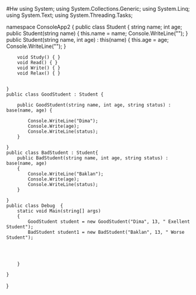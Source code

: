 #Hw
using System;
using System.Collections.Generic;
using System.Linq;
using System.Text;
using System.Threading.Tasks;

namespace ConsoleApp2
{
    public class Student
    {
        string name;
        int age;
        public Student(string name)
        {
            this.name = name;
            Console.WriteLine("");
        }
        public Student(string name, int age) : this(name)
        {
            this.age = age;
            Console.WriteLine("");
        }

        void Study() { }
        void Read() { }
        void Write() { }
        void Relax() { }
        

    }
    public class GoodStudent : Student {

        public GoodStudent(string name, int age, string status) : base(name, age) {
            
            Console.WriteLine("Dima");
            Console.Write(age);
            Console.WriteLine(status);
        }

    }
    public class BadStudent : Student{
        public BadStudent(string name, int age, string status) : base(name, age)
        {
            Console.WriteLine("Baklan");
            Console.Write(age);
            Console.WriteLine(status);
        }
        
    }
    public class Debug  {
        static void Main(string[] args)
        {
            GoodStudent student = new GoodStudent("Dima", 13, " Exellent Student");
            BadStudent student1 = new BadStudent("Baklan", 13, " Worse Student");

           


        }

    }
    
}
